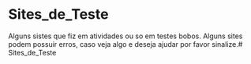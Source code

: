 # Sites_de_Teste
Alguns sistes que fiz em atividades ou so em testes bobos.
Alguns sites podem possuir erros, caso veja algo e deseja ajudar por favor sinalize.# Sites_de_Teste
